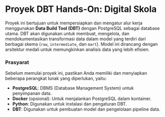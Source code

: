 # Proyek DBT Hands-On: Digital Skola

Proyek ini bertujuan untuk mempersiapkan dan mengatur alur kerja menggunakan **Data Build Tool (DBT)** dengan PostgreSQL sebagai database utama. DBT akan digunakan untuk membuat, mengelola, dan mendokumentasikan transformasi data dalam model yang terdiri dari berbagai skema (`raw`, `intermediate`, dan `mart`). Model ini dirancang dengan arsitektur medali untuk memungkinkan analisis data yang lebih efisien.

### Prasyarat

Sebelum memulai proyek ini, pastikan Anda memiliki dan menyiapkan beberapa perangkat lunak yang diperlukan, yaitu:

- **PostgreSQL**: DBMS (Database Management System) untuk penyimpanan data.
- **Docker** (opsional): Untuk menjalankan PostgreSQL dalam kontainer.
- **Python**: Digunakan untuk instalasi dan pengaturan DBT.
- **DBT**: Digunakan untuk pembuatan model dan pengelolaan pipeline data.

